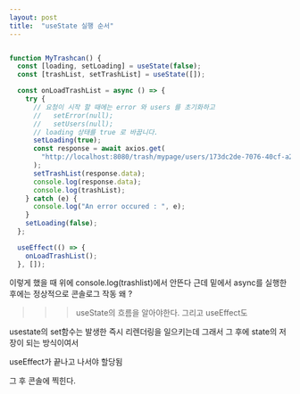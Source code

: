 ```yaml
---
layout: post
title:  "useState 실행 순서"
---
```

```jsx

function MyTrashcan() {
  const [loading, setLoading] = useState(false);
  const [trashList, setTrashList] = useState([]);

  const onLoadTrashList = async () => {
    try {
      // 요청이 시작 할 때에는 error 와 users 를 초기화하고
      //   setError(null);
      //   setUsers(null);
      // loading 상태를 true 로 바꿉니다.
      setLoading(true);
      const response = await axios.get(
        "http://localhost:8080/trash/mypage/users/173dc2de-7076-40cf-a211-f3eca7aa9b4d/images"
      );
      setTrashList(response.data);
      console.log(response.data);
      console.log(trashList);
    } catch (e) {
      console.log("An error occured : ", e);
    }
    setLoading(false);
  };

  useEffect(() => {
    onLoadTrashList();
  }, []);
```

이렇게 했을 때 위에 console.log(trashlist)에서 안뜬다 근데 밑에서 async를 실행한 후에는 정상적으로 콘솔로그 작동 왜 ? 

>>> useState의 흐름을 알아야한다.  그리고 useEffect도

usestate의 set함수는 발생한 즉시 리렌더링을 일으키는데 그래서 그 후에 state의 저장이 되는 방식이여서 

useEffect가 끝나고 나서야 할당됨

그 후 콘솔에 찍힌다. 
